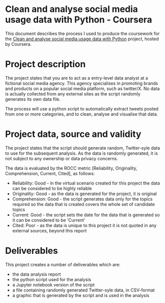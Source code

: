 # Clean and analyse social media usage data with Python - Coursera
This document describes the process I used to produce the coursework for the [Clean and analyse social media usage data with Python](https://www.coursera.org/learn/analyze-social-media-python/) project, hosted by Coursera.

# Project description
The project states that you are to act as a entry-level data analyst at a fictional social media agency. This agency specialises in promoting brands and products on a popular social media platform, such as twitter/X. No data is actually collected from any external sites as the script randomly generates its own data file.

The process will use a python script to automatically extract tweets posted from one or more categories, and to clean, analyse and visualise that data.

# Project data, source and validity
The project states that the script should generate random, Twitter-syle data to use for the subsequent analysis. As the data is randomly generated, it is not subject to any ownership or data privacy concerns.

The data is evaluated by the ROCC metric [Reliability, Originality, Comprehension, Current, Cited], as follows:
- Reliability: Good - in the virtual scenario created for this project the data can be considered to be highly reliable
-  Originality: Good - as the data is generated for the project, it is original
-  Comprehension: Good - the script generates data only for the topics required so the data that is created covers the whole set of candidate topics
-  Current: Good - the script sets the date for the data that is generated so it can be considered to be 'Current'
-  Cited: Poor - as the data is unique to this project it is not quoted in any external sources, beyond this report

# Deliverables
This project creates a number of deliverables which are:
- the data analysis report
- the python script used for the analysis
- a Jupyter notebook version of the script
- a file containing randomly generated Twitter-syle data, in CSV-format
- a graphic that is generated by the script and is used in the analysis
